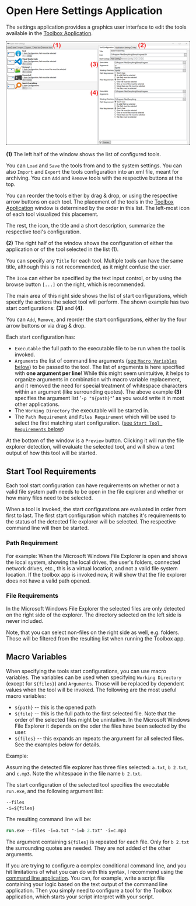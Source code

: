 # Open Here Settings Application
The settings application provides a graphics user interface to edit the tools available in the [Toolbox Application](./toolbox_app.md).

![The user interface of the settings application](./settings_app.png)

**(1)** The left half of the window shows the list of configured tools.

You can `Load` and `Save` the tools from and to the system settings.
You can also `Import` and `Export` the tools configuration into an xml file, meant for archiving.
You can `Add` and `Remove` tools with the respective buttons at the top.

You can reorder the tools either by drag & drop, or using the respective arrow buttons on each tool.
The placement of the tools in the [Toolbox Application](./toolbox_app.md) window is determined by the order in this list.
The left-most icon of each tool visualized this placement.

The rest, the icon, the title and a short description, summarize the respective tool's configuration.

**(2)** The right half of the window shows the configuration of either the application or of the tool selected in the list (1).

You can specify any `Title` for each tool.
Multiple tools can have the same title, although this is not recommended, as it might confuse the user.

The `Icon` can either be specified by the text input control, or by using the browse button `[...]` on the right, which is recommended.

The main area of this right side shows  the list of start configurations, which specify the actions the select tool will perform.
The shown example has two start configurations: **(3)** and **(4)**.

You can `Add`, `Remove`, and reorder the start configurations, either by the four arrow buttons or via drag & drop.

Each start configuration has:
- `Executable` the full path to the executable file to be run when the tool is invoked.
- `Arguments` the list of command line arguments ([see `Macro Variables` below](#macro-variables)) to be passed to the tool.
  The list of arguments is here specified with **one argument per line**!
  While this might seem unintuitive, it helps to organize arguments in combination with macro variable replacement, and it removed the need for special treatment of whitespace characters within an argument (like surrounding quotes).
  The above example **(3)** specifies the argument list '`-p "${path}"`' as you would write it in most other applications.
- The `Working Directory` the executable will be started in.
- The `Path Requirement` and `Files Requirement` which will be used to select the first matching start configuration. ([see `Start Tool Requirements` below](#start-tool-requirements))

At the bottom of the window is a `Preview` button.
Clicking it will run the file explorer detection, will evaluate the selected tool, and will show a text output of how this tool will be started.

## Start Tool Requirements
Each tool start configuration can have requirements on whether or not a valid file system path needs to be open in the file explorer and whether or how many files need to be selected.

When a tool is invoked, the start configurations are evaluated in order from first to last.
The first start configuration which matches it's requirements to the status of the detected file explorer will be selected.
The respective command line will then be started.

### Path Requirement
For example: When the Microsoft Windows File Explorer is open and shows the local system, showing the local drives, the user's folders, connected network drives, etc., this is a virtual location, and not a valid file system location.
If the toolbox app is invoked now, it will show that the file explorer does not have a valid path opened.

### File Requirements
In the Microsoft Windows File Explorer the selected files are only detected on the right side of the explorer.
The directory selected on the left side is never included.

Note, that you can select non-files on the right side as well, e.g. folders.
Those will be filtered from the resulting list when running the Toolbox app.

## Macro Variables
When specifying the tools start configurations, you can use macro variables.
The variables can be used when specifying `Working Directory` (except for `${files}`) and `Arguments`.
Those will be replaced by dependent values when the tool will be invoked.
The following are the most useful macro variables:

- `${path}` -- this is the opened path
- `${file}` -- this is the full path to the first selected file.
  Note that the order of the selected files might be unintuitive.
  In the Microsoft Windows File Explorer it depends on the oder the files have been selected by the user.
- `${files}` -- this expands an repeats the argument for all selected files.
  See the examples below for details.

Example:

Assuming the detected file explorer has three files selected: `a.txt`, `b 2.txt`, and `c.mp3`.
Note the whitespace in the file name `b 2.txt`.

The start configuration of the selected tool specifies the executable `run.exe`, and the following argument list:
```
--files
-i=${files}
```

The resulting command line will be:
```ps
run.exe --files -i=a.txt "-i=b 2.txt" -i=c.mp3
```

The argument containing `${files}` is repeated for each file.
Only for `b 2.txt` the surrounding quotes are needed.
They are not added of the other arguments.

If you are trying to configure a complex conditional command line, and you hit limitations of what you can do with this syntax, I recommend using the [command line application](./console_app.md).
You can, for example, write a script file containing your logic based on the text output of the command line application.
Then you simply need to configure a tool for the Toolbox application, which starts your script interpret with your script.
